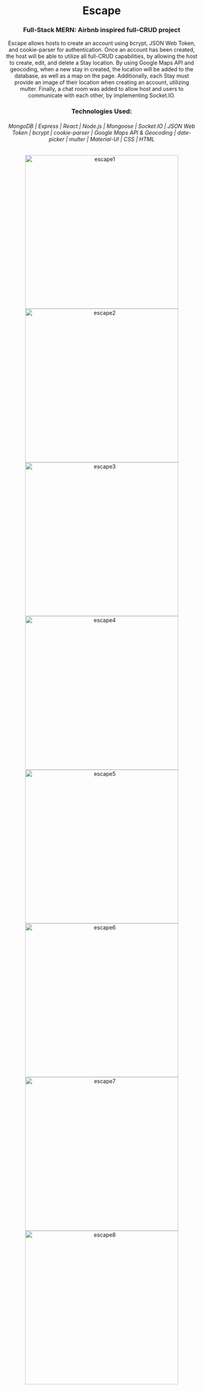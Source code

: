 <div align="center">
<h1>Escape</h1>
<h3>Full-Stack MERN: Airbnb inspired full-CRUD project</h3>
<p>Escape allows hosts to create an account using bcrypt, JSON Web Token, and cookie-parser for authentication. Once an account has been created, the host will be able to utilize all full-CRUD capabilities, by allowing the host to create, edit, and delete a Stay location. By using Google Maps API and geocoding, when a new stay in created, the location will be added to the database, as well as a map on the page. Additionally, each Stay must provide an image of their location when creating an account, utilizing multer. Finally, a chat room was added to allow host and users to communicate with each other, by implementing Socket.IO.</p>
</div>

<div align="center">
<h3>Technologies Used:</h3>
<h6>MongoDB | Express | React | Node.js | Mongoose | Socket.IO | JSON Web Token | bcrypt | cookie-parser | Google Maps API & Geocoding | date-picker | multer | Material-UI | CSS | HTML</h6>
</div>

<p align="center">
<img width="400" alt="escape1" src="https://user-images.githubusercontent.com/107567685/196528814-44569cc4-71da-49f0-8999-1fcba135d97f.png">
<img width="400" alt="escape2" src="https://user-images.githubusercontent.com/107567685/196528826-33c1c92d-3044-4923-9763-c82e4b9cce31.png">
<img width="400" alt="escape3" src="https://user-images.githubusercontent.com/107567685/196528842-cfd68141-9f0b-4d99-9506-1828dc5114c9.png">
<img width="400" alt="escape4" src="https://user-images.githubusercontent.com/107567685/196528859-d0efd74a-f0b5-4db0-8569-0135838f5148.png">
<img width="400" alt="escape5" src="https://user-images.githubusercontent.com/107567685/196528873-8b036fc2-62ef-4daa-8a55-5db6f387e270.png">
<img width="400" alt="escape6" src="https://user-images.githubusercontent.com/107567685/196528888-fbdebfc1-d47b-4c56-938d-732835da9e1b.png">
<img width="400" alt="escape7" src="https://user-images.githubusercontent.com/107567685/196528899-ac357ad0-e678-400e-8a06-997a6bf8dc6b.png">
<img width="400" alt="escape8" src="https://user-images.githubusercontent.com/107567685/196528913-43b31289-7348-483d-a238-f64043aa5413.png">
</p>
